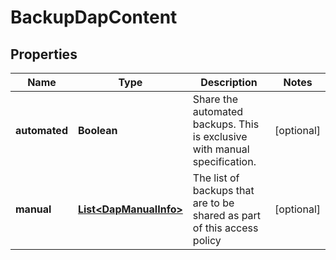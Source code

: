 

# BackupDapContent


## Properties

Name | Type | Description | Notes
------------ | ------------- | ------------- | -------------
**automated** | **Boolean** | Share the automated backups. This is exclusive with manual specification. |  [optional]
**manual** | [**List&lt;DapManualInfo&gt;**](DapManualInfo.md) | The list of backups that are to be shared as part of this access policy |  [optional]



